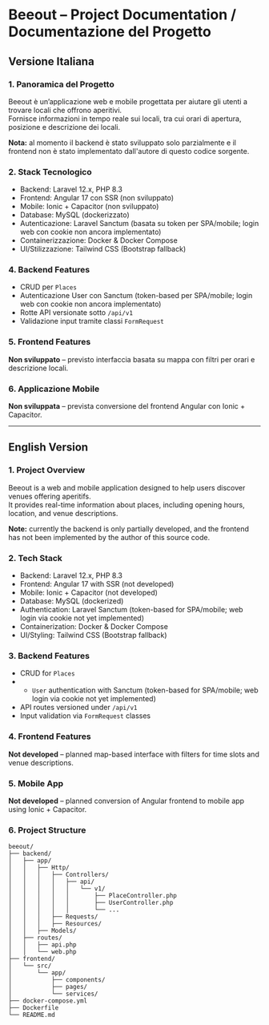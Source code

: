 # Beeout – Project Documentation / Documentazione del Progetto

## Versione Italiana

### 1. Panoramica del Progetto
Beeout è un’applicazione web e mobile progettata per aiutare gli utenti a trovare locali che offrono aperitivi.  
Fornisce informazioni in tempo reale sui locali, tra cui orari di apertura, posizione e descrizione dei locali.

**Nota:** al momento il backend è stato sviluppato solo parzialmente e il frontend non è stato implementato dall'autore di questo codice sorgente.

### 2. Stack Tecnologico
- Backend: Laravel 12.x, PHP 8.3
- Frontend: Angular 17 con SSR (non sviluppato)
- Mobile: Ionic + Capacitor (non sviluppato)
- Database: MySQL (dockerizzato)
- Autenticazione: Laravel Sanctum (basata su token per SPA/mobile; login web con cookie non ancora implementato)
- Containerizzazione: Docker & Docker Compose
- UI/Stilizzazione: Tailwind CSS (Bootstrap fallback)

### 4. Backend Features
- CRUD per `Places`
- Autenticazione User con Sanctum (token-based per SPA/mobile; login web con cookie non ancora implementato)
- Rotte API versionate sotto `/api/v1`
- Validazione input tramite classi `FormRequest`

### 5. Frontend Features
**Non sviluppato** – previsto interfaccia basata su mappa con filtri per orari e descrizione locali.

### 6. Applicazione Mobile
**Non sviluppata** – prevista conversione del frontend Angular con Ionic + Capacitor.

---

## English Version

### 1. Project Overview
Beeout is a web and mobile application designed to help users discover venues offering aperitifs.  
It provides real-time information about places, including opening hours, location, and venue descriptions.

**Note:** currently the backend is only partially developed, and the frontend has not been implemented by the author of this source code.

### 2. Tech Stack
- Backend: Laravel 12.x, PHP 8.3
- Frontend: Angular 17 with SSR (not developed)
- Mobile: Ionic + Capacitor (not developed)
- Database: MySQL (dockerized)
- Authentication: Laravel Sanctum (token-based for SPA/mobile; web login via cookie not yet implemented)
- Containerization: Docker & Docker Compose
- UI/Styling: Tailwind CSS (Bootstrap fallback)

### 3. Backend Features
- CRUD for `Places`
- - `User` authentication with Sanctum (token-based for SPA/mobile; web login via cookie not yet implemented)
- API routes versioned under `/api/v1`
- Input validation via `FormRequest` classes

### 4. Frontend Features
**Not developed** – planned map-based interface with filters for time slots and venue descriptions.

### 5. Mobile App
**Not developed** – planned conversion of Angular frontend to mobile app using Ionic + Capacitor.

### 6. Project Structure

```text
beeout/
├── backend/
│   ├── app/
│   │   ├── Http/
│   │   │   ├── Controllers/
│   │   │   │   ├── api/
│   │   │   │   │   └── v1/
│   │   │   │   │       ├── PlaceController.php
│   │   │   │   │       ├── UserController.php
│   │   │   │   │       └── ...
│   │   │   ├── Requests/
│   │   │   ├── Resources/
│   │   ├── Models/
│   ├── routes/
│   │   ├── api.php
│   │   └── web.php
├── frontend/
│   └── src/
│       └── app/
│           ├── components/
│           ├── pages/
│           └── services/
├── docker-compose.yml
├── Dockerfile
└── README.md
